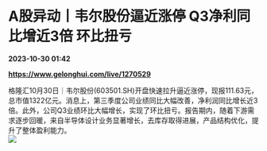 # A股异动丨韦尔股份逼近涨停 Q3净利同比增近3倍 环比扭亏

**2023-10-30 01:42**

**https://www.gelonghui.com/live/1270529**

格隆汇10月30日｜韦尔股份(603501.SH)开盘快速拉升逼近涨停，现报111.63元，总市值1322亿元。消息上，第三季度公司业绩同比大幅改善，净利润同比增长近3倍。此外，公司Q3业绩环比大幅增长，实现了环比扭亏。报告期内，随着下游需求逐步回暖，来自半导体设计业务显著增长，去库存取得进展，产品结构优化，提升了整体盈利能力。  
![](https://img5.gelonghui.com/live/54d2d-8f3ad023-f3a1-492a-a832-bd674fbf1275.png)